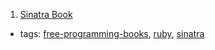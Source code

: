 1. [Sinatra Book](https://github.com/sinatra/sinatra-book)
  * tags: [free-programming-books](tags/free-programming-books.md), [ruby](tags/ruby.md), [sinatra](tags/sinatra.md)
